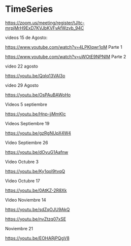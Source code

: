 # TimeSeries

https://zoom.us/meeting/register/tJItc-mrpjMrH9ExD7KVJbKVFvAfWzvb_94C

videos 15 de Agosto:

https://www.youtube.com/watch?v=4LPKIqwr1oM Parte 1

https://www.youtube.com/watch?v=uWOtE9NPNIM Parte 2

video 22 agosto

https://youtu.be/Qqlq13VAl3o


video 29 Agosto

https://youtu.be/OsPAuBAWoHo

Videos 5 septiembre

https://youtu.be/Hnp-jjMmKIc

Videos Septiembre 19

https://youtu.be/gzRgNUpX4W4

Video Septiembre 26

https://youtu.be/dOyuG1Aafnw

Video Octubre 3

https://youtu.be/Ky1qoI9tvqQ

Video Octubre 17

https://youtu.be/0AtKZ-2R8Xk

Video Noviembre 14

https://youtu.be/sdZqOJU9AkQ

https://youtu.be/nvZtzq07xSE

Noviembre 21

https://youtu.be/EOHARjPQgV8
